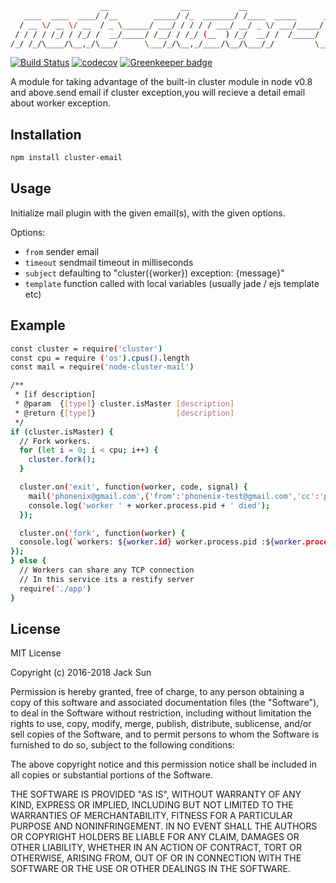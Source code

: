 ```bash
                    __                __           __                                       _ __
   ____  ____  ____/ /__        _____/ /_  _______/ /____  _____      ___  ____ ___  ____ _(_) /
  / __ \/ __ \/ __  / _ \______/ ___/ / / / / ___/ __/ _ \/ ___/_____/ _ \/ __ `__ \/ __ `/ / /
 / / / / /_/ / /_/ /  __/_____/ /__/ / /_/ (__  ) /_/  __/ /  /_____/  __/ / / / / / /_/ / / /
/_/ /_/\____/\__,_/\___/      \___/_/\__,_/____/\__/\___/_/         \___/_/ /_/ /_/\__,_/_/_/

```
[![Build Status](https://travis-ci.org/SensitiveMix/node-cluster-email.svg?branch=master)](https://travis-ci.org/SensitiveMix/node-cluster-email)
[![codecov](https://codecov.io/gh/SensitiveMix/node-cluster-email/branch/master/graph/badge.svg)](https://codecov.io/gh/SensitiveMix/node-cluster-email)
[![Greenkeeper badge](https://badges.greenkeeper.io/SensitiveMix/node-cluster-email.svg)](https://greenkeeper.io/)


A module for taking advantage of the built-in cluster module in node v0.8 and above.send email if cluster exception,you will recieve a detail email about worker exception.

## Installation


```bash
npm install cluster-email
```


## Usage
Initialize mail plugin with the given email(s), with the given options.

 Options:

  - `from` sender email
  - `timeout` sendmail timeout in milliseconds
  - `subject` defaulting to "cluster({worker}) exception: {message}"
  - `template` function called with local variables (usually jade / ejs template etc)

## Example

```bash
const cluster = require('cluster')
const cpu = require ('os').cpus().length
const mail = require('node-cluster-mail')

/**
 * [if description]
 * @param  {[type]} cluster.isMaster [description]
 * @return {[type]}                  [description]
 */
if (cluster.isMaster) {
  // Fork workers.
  for (let i = 0; i < cpu; i++) {
    cluster.fork();
  }

  cluster.on('exit', function(worker, code, signal) {
    mail('phonenix@gmail.com',{'from':'phonenix-test@gmail.com','cc':'phonenix-test2@gmail.com'})
    console.log('worker ' + worker.process.pid + ' died');
  });

  cluster.on('fork', function(worker) {
  console.log(`workers: ${worker.id} worker.process.pid :${worker.process.pid}`)
});
} else {
  // Workers can share any TCP connection
  // In this service its a restify server
  require('./app')
}
```
   



## License 

MIT License

Copyright (c) 2016-2018 Jack Sun

Permission is hereby granted, free of charge, to any person obtaining a copy
of this software and associated documentation files (the "Software"), to deal
in the Software without restriction, including without limitation the rights
to use, copy, modify, merge, publish, distribute, sublicense, and/or sell
copies of the Software, and to permit persons to whom the Software is
furnished to do so, subject to the following conditions:

The above copyright notice and this permission notice shall be included in all
copies or substantial portions of the Software.

THE SOFTWARE IS PROVIDED "AS IS", WITHOUT WARRANTY OF ANY KIND, EXPRESS OR
IMPLIED, INCLUDING BUT NOT LIMITED TO THE WARRANTIES OF MERCHANTABILITY,
FITNESS FOR A PARTICULAR PURPOSE AND NONINFRINGEMENT. IN NO EVENT SHALL THE
AUTHORS OR COPYRIGHT HOLDERS BE LIABLE FOR ANY CLAIM, DAMAGES OR OTHER
LIABILITY, WHETHER IN AN ACTION OF CONTRACT, TORT OR OTHERWISE, ARISING FROM,
OUT OF OR IN CONNECTION WITH THE SOFTWARE OR THE USE OR OTHER DEALINGS IN THE
SOFTWARE.


